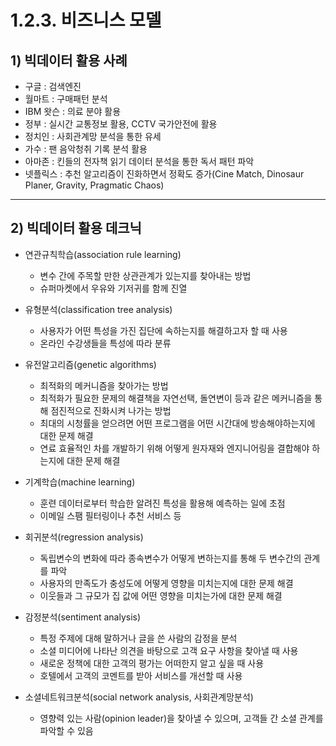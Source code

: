 # 1.2.3. 비즈니스 모델

## 1) 빅데이터 활용 사례

- 구글 : 검색엔진
- 월마트 : 구매패턴 분석
- IBM 왓슨 : 의료 분야 활용
- 정부 : 실시간 교통정보 활용, CCTV 국가안전에 활용
- 정치인 : 사회관계망 분석을 통한 유세
- 가수 : 팬 음악청취 기록 분석 활용
- 아마존 : 킨들의 전자책 읽기 데이터 분석을 통한 독서 패턴 파악
- 넷플릭스 : 추천 알고리즘이 진화하면서 정확도 증가(Cine Match, Dinosaur Planer, Gravity, Pragmatic Chaos)

---

## 2) 빅데이터 활용 데크닉

- 연관규칙학습(association rule learning)
    - 변수 간에 주목할 만한 상관관계가 있는지를 찾아내는 방법
    - 슈퍼마켓에서 우유와 기저귀를 함께 진열

- 유형분석(classification tree analysis)
    - 사용자가 어떤 특성을 가진 집단에 속하는지를 해결하고자 할 때 사용
    - 온라인 수강생들을 특성에 따라 분류

- 유전알고리즘(genetic algorithms)
    - 최적화의 메커니즘을 찾아가는 방법
    - 최적화가 필요한 문제의 해결책을 자연선택, 돌연변이 등과 같은 메커니즘을 통해 점진적으로 진화시켜 나가는 방법
    - 최대의 시청률을 얻으려면 어떤 프로그램을 어떤 시간대에 방송해야하는지에 대한 문제 해결
    - 연료 효율적인 차를 개발하기 위해 어떻게 원자재와 엔지니어링을 결합해야 하는지에 대한 문제 해결

- 기계학습(machine learning)
    - 훈련 데이터로부터 학습한 알려진 특성을 활용해 예측하는 일에 초점
    - 이메일 스팸 필터링이나 추천 서비스 등
    
- 회귀분석(regression analysis)
    - 독립변수의 변화에 따라 종속변수가 어떻게 변하는지를 통해 두 변수간의 관계를 파악
    - 사용자의 만족도가 충성도에 어떻게 영향을 미치는지에 대한 문제 해결
    - 이웃들과 그 규모가 집 값에 어떤 영향을 미치는가에 대한 문제 해결
    
- 감정분석(sentiment analysis)
    - 특정 주제에 대해 말하거나 글을 쓴 사람의 감정을 분석
    - 소셜 미디어에 나타난 의견을 바탕으로 고객 요구 사항을 찾아낼 때 사용
    - 새로운 정책에 대한 고객의 평가는 어떠한지 알고 싶을 때 사용
    - 호텔에서 고객의 코멘트를 받아 서비스를 개선할 때 사용
    
- 소셜네트워크분석(social network analysis, 사회관계망분석)
    - 영향력 있는 사람(opinion leader)을 찾아낼 수 있으며, 고객들 간 소셜 관계를 파악할 수 있음